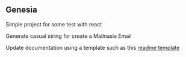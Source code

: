 ## Genesia

Simple project for some test with react

Generate casual string for create a Mailnasia Email

Update documentation using a template such as this [readme template](https://gist.github.com/PurpleBooth/109311bb0361f32d87a2)
